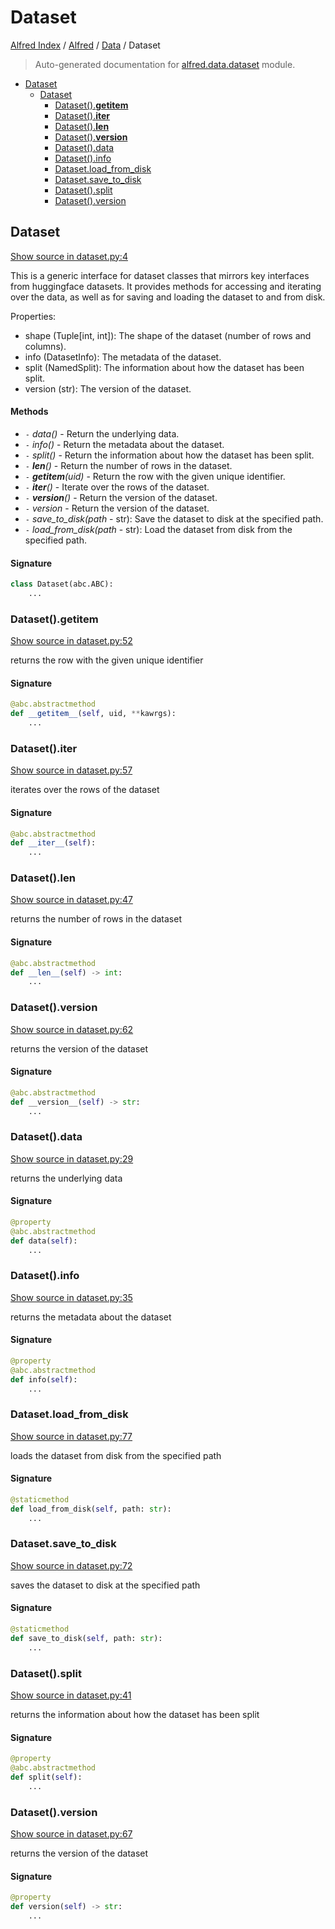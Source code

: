 # Dataset

[Alfred Index](../../README.md#alfred-index) /
[Alfred](../index.md#alfred) /
[Data](./index.md#data) /
Dataset

> Auto-generated documentation for [alfred.data.dataset](../../../alfred/data/dataset.py) module.

- [Dataset](#dataset)
  - [Dataset](#dataset-1)
    - [Dataset().__getitem__](#dataset()__getitem__)
    - [Dataset().__iter__](#dataset()__iter__)
    - [Dataset().__len__](#dataset()__len__)
    - [Dataset().__version__](#dataset()__version__)
    - [Dataset().data](#dataset()data)
    - [Dataset().info](#dataset()info)
    - [Dataset.load_from_disk](#datasetload_from_disk)
    - [Dataset.save_to_disk](#datasetsave_to_disk)
    - [Dataset().split](#dataset()split)
    - [Dataset().version](#dataset()version)

## Dataset

[Show source in dataset.py:4](../../../alfred/data/dataset.py#L4)

This is a generic interface for dataset classes that mirrors key interfaces from huggingface datasets. It provides methods for accessing and iterating over the data, as well as for saving and loading the dataset to and from disk.

Properties:

- shape (Tuple[int, int]): The shape of the dataset (number of rows and columns).
- info (DatasetInfo): The metadata of the dataset.
- split (NamedSplit): The information about how the dataset has been split.
- version (str): The version of the dataset.

#### Methods

- `-` *data()* - Return the underlying data.
- `-` *info()* - Return the metadata about the dataset.
- `-` *split()* - Return the information about how the dataset has been split.
- `-` *__len__()* - Return the number of rows in the dataset.
- `-` *__getitem__(uid)* - Return the row with the given unique identifier.
- `-` *__iter__()* - Iterate over the rows of the dataset.
- `-` *__version__()* - Return the version of the dataset.
- `-` *version* - Return the version of the dataset.
- `-` *save_to_disk(path* - str): Save the dataset to disk at the specified path.
- `-` *load_from_disk(path* - str): Load the dataset from disk from the specified path.

#### Signature

```python
class Dataset(abc.ABC):
    ...
```

### Dataset().__getitem__

[Show source in dataset.py:52](../../../alfred/data/dataset.py#L52)

returns the row with the given unique identifier

#### Signature

```python
@abc.abstractmethod
def __getitem__(self, uid, **kawrgs):
    ...
```

### Dataset().__iter__

[Show source in dataset.py:57](../../../alfred/data/dataset.py#L57)

iterates over the rows of the dataset

#### Signature

```python
@abc.abstractmethod
def __iter__(self):
    ...
```

### Dataset().__len__

[Show source in dataset.py:47](../../../alfred/data/dataset.py#L47)

returns the number of rows in the dataset

#### Signature

```python
@abc.abstractmethod
def __len__(self) -> int:
    ...
```

### Dataset().__version__

[Show source in dataset.py:62](../../../alfred/data/dataset.py#L62)

returns the version of the dataset

#### Signature

```python
@abc.abstractmethod
def __version__(self) -> str:
    ...
```

### Dataset().data

[Show source in dataset.py:29](../../../alfred/data/dataset.py#L29)

returns the underlying data

#### Signature

```python
@property
@abc.abstractmethod
def data(self):
    ...
```

### Dataset().info

[Show source in dataset.py:35](../../../alfred/data/dataset.py#L35)

returns the metadata about the dataset

#### Signature

```python
@property
@abc.abstractmethod
def info(self):
    ...
```

### Dataset.load_from_disk

[Show source in dataset.py:77](../../../alfred/data/dataset.py#L77)

loads the dataset from disk from the specified path

#### Signature

```python
@staticmethod
def load_from_disk(self, path: str):
    ...
```

### Dataset.save_to_disk

[Show source in dataset.py:72](../../../alfred/data/dataset.py#L72)

saves the dataset to disk at the specified path

#### Signature

```python
@staticmethod
def save_to_disk(self, path: str):
    ...
```

### Dataset().split

[Show source in dataset.py:41](../../../alfred/data/dataset.py#L41)

returns the information about how the dataset has been split

#### Signature

```python
@property
@abc.abstractmethod
def split(self):
    ...
```

### Dataset().version

[Show source in dataset.py:67](../../../alfred/data/dataset.py#L67)

returns the version of the dataset

#### Signature

```python
@property
def version(self) -> str:
    ...
```


